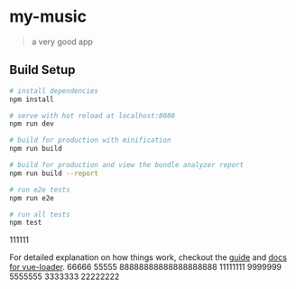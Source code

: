 # my-music

> a very good app

## Build Setup

``` bash
# install dependencies
npm install

# serve with hot reload at localhost:8080
npm run dev

# build for production with minification
npm run build

# build for production and view the bundle analyzer report
npm run build --report

# run e2e tests
npm run e2e

# run all tests
npm test
```

111111

For detailed explanation on how things work, checkout the [guide](http://vuejs-templates.github.io/webpack/) and [docs for vue-loader](http://vuejs.github.io/vue-loader).
66666
55555
88888888888888888888
11111111
9999999
5555555
3333333
22222222

